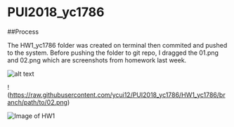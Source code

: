 # PUI2018_yc1786

##Process 

The HW1_yc1786 folder was created on terminal then commited and pushed to the system. Before pushing the folder to git repo, I dragged the 01.png and 02.png which are screenshots from homework last week.

![alt text](https://raw.githubusercontent.com/ycui12/PUI2018_yc1786/HW1_yc1786/branch/path/to/01.png)

!(https://raw.githubusercontent.com/ycui12/PUI2018_yc1786/HW1_yc1786/branch/path/to/02.png)

![Image of HW1](https://github.com/ycui12/PUI2018_yc1786/blob/master/HW1_yc1786/01.png)
